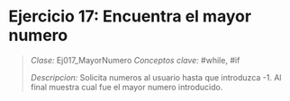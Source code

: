 # Ejercicio 17: Encuentra el mayor numero
> *Clase:* Ej017_MayorNumero
> *Conceptos clave:* #while, #if
>
> *Descripcion:* Solicita numeros al usuario hasta que introduzca -1. Al final muestra cual fue el mayor numero introducido.